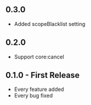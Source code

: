 ## 0.3.0
* Added scopeBlacklist setting

## 0.2.0
* Support core:cancel

## 0.1.0 - First Release
* Every feature added
* Every bug fixed
